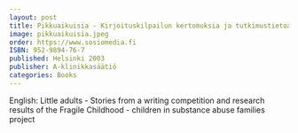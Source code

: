```yaml
---
layout: post
title: Pikkuaikuisia - Kirjoituskilpailun kertomuksia ja tutkimustietoa Lasinen lapsuus -hankkeesta
image: pikkuaikuisia.jpeg
order: https://www.sosiomedia.fi
ISBN: 952-9894-76-7
published: Helsinki 2003
publisher: A-klinikkasäätiö
categories: Books
---
```


English:
Little adults - Stories from a writing competition and research results of the Fragile Childhood - children in substance abuse families project
